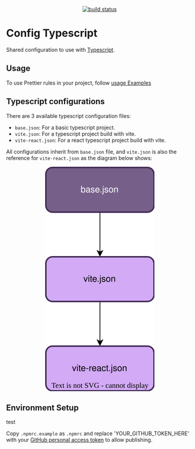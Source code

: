 <p align="center">
  <a href="https://github.com/torian12321/typescript-config/actions/workflows/CI.yml"><img src="https://github.com/torian12321/typescript-config/actions/workflows/CI.yml/badge.svg?branch=main" alt="build status"></a>
</p>

# Config Typescript

Shared configuration to use with [Typescript](https://www.typescriptlang.org/).

## Usage

To use Prettier rules in your project, follow [usage Examples](./doc/README.md)

## Typescript configurations

There are 3 available typescript configuration files:

- `base.json`: For a basic typescript project.
- `vite.json`: For a typescript project build with vite.
- `vite-react.json`: For a react typescript project build with vite.

All configurations inherit from `base.json` file, and `vite.json` is also the reference for `vite-react.json` as the diagram below shows:

<p align="center">
  <img src="./docs/ts-config.drawio.svg" alt='ts-config diagram' />
</p>

## Environment Setup

test

Copy `.npmrc.example` as `.npmrc` and replace 'YOUR_GITHUB_TOKEN_HERE' with your [GitHub personal access token](https://github.com/settings/tokens) to allow publishing.
